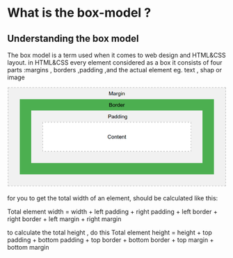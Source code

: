 
# What is the box-model ?

## Understanding the box model

The box model is a term used when it comes to web design and HTML&CSS layout.
in HTML&CSS every element considered as a box
it consists of four parts :margins , borders ,padding ,and the actual element eg. text , shap or image

![image](/images/box-model.png)

for you to get the total width of an element, should be calculated like this:

Total element width = width + left padding + right padding + left border + right border + left margin + right margin

to calculate the total height , do this 
Total element height = height + top padding + bottom padding + top border + bottom border + top margin + bottom margin
